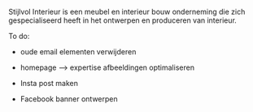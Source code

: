Stijlvol Interieur is een meubel en interieur bouw onderneming die zich gespecialiseerd heeft in het ontwerpen en produceren van interieur.

To do:
- oude email elementen verwijderen


- homepage --> expertise afbeeldingen optimaliseren


- Insta post maken
- Facebook banner ontwerpen